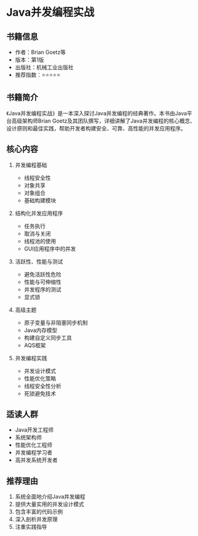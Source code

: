 # Java并发编程实战

## 书籍信息
- 作者：Brian Goetz等
- 版本：第1版
- 出版社：机械工业出版社
- 推荐指数：⭐⭐⭐⭐⭐

## 书籍简介
《Java并发编程实战》是一本深入探讨Java并发编程的经典著作。本书由Java平台高级架构师Brian Goetz及其团队撰写，详细讲解了Java并发编程的核心概念、设计原则和最佳实践，帮助开发者构建安全、可靠、高性能的并发应用程序。

## 核心内容
1. 并发编程基础
   - 线程安全性
   - 对象共享
   - 对象组合
   - 基础构建模块

2. 结构化并发应用程序
   - 任务执行
   - 取消与关闭
   - 线程池的使用
   - GUI应用程序中的并发

3. 活跃性、性能与测试
   - 避免活跃性危险
   - 性能与可伸缩性
   - 并发程序的测试
   - 显式锁

4. 高级主题
   - 原子变量与非阻塞同步机制
   - Java内存模型
   - 构建自定义同步工具
   - AQS框架

5. 并发编程实践
   - 并发设计模式
   - 性能优化策略
   - 线程安全性分析
   - 死锁避免技术

## 适读人群
- Java开发工程师
- 系统架构师
- 性能优化工程师
- 并发编程学习者
- 高并发系统开发者

## 推荐理由
1. 系统全面地介绍Java并发编程
2. 提供大量实用的并发设计模式
3. 包含丰富的代码示例
4. 深入剖析并发原理
5. 注重实践指导